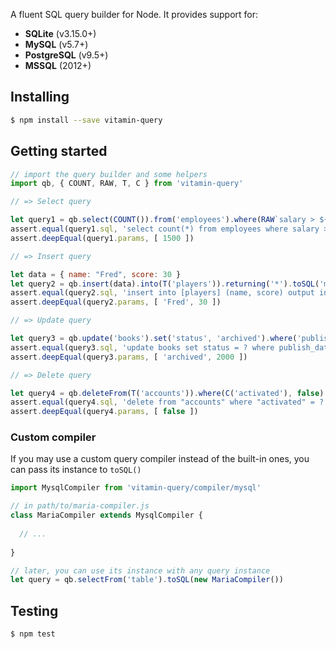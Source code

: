 A fluent SQL query builder for Node.
It provides support for:
- **SQLite** (v3.15.0+)
- **MySQL** (v5.7+)
- **PostgreSQL** (v9.5+)
- **MSSQL** (2012+)

## Installing

```bash
$ npm install --save vitamin-query
```

## Getting started

```js
// import the query builder and some helpers
import qb, { COUNT, RAW, T, C } from 'vitamin-query'

// => Select query

let query1 = qb.select(COUNT()).from('employees').where(RAW`salary > ${1500}`).toSQL('pg')
assert.equal(query1.sql, 'select count(*) from employees where salary > $1')
assert.deepEqual(query1.params, [ 1500 ])

// => Insert query

let data = { name: "Fred", score: 30 }
let query2 = qb.insert(data).into(T('players')).returning('*').toSQL('mssql')
assert.equal(query2.sql, 'insert into [players] (name, score) output inserted.* values (?, ?)')
assert.deepEqual(query2.params, [ 'Fred', 30 ])

// => Update query

let query3 = qb.update('books').set('status', 'archived').where('publish_date', '<', 2000).toSQL('mysql')
assert.equal(query3.sql, 'update books set status = ? where publish_date < ?')
assert.deepEqual(query3.params, [ 'archived', 2000 ])

// => Delete query

let query4 = qb.deleteFrom(T('accounts')).where(C('activated'), false).toSQL('sqlite')
assert.equal(query4.sql, 'delete from "accounts" where "activated" = ?')
assert.deepEqual(query4.params, [ false ])
```

### Custom compiler

If you may use a custom query compiler instead of the built-in ones, you can pass its instance to `toSQL()`

```js
import MysqlCompiler from 'vitamin-query/compiler/mysql'

// in path/to/maria-compiler.js
class MariaCompiler extends MysqlCompiler {
  
  // ...
  
}

// later, you can use its instance with any query instance
let query = qb.selectFrom('table').toSQL(new MariaCompiler())
```

## Testing

```bash
$ npm test
```
